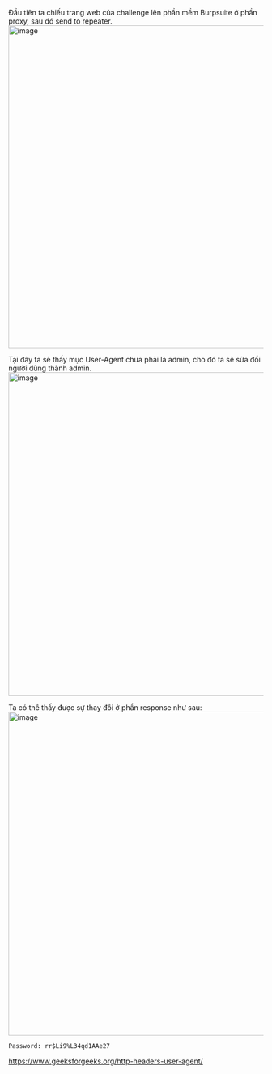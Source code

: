 Đầu tiên ta chiếu trang web của challenge lên phần mềm Burpsuite ở phần proxy, sau đó send to repeater.  
  <img width="637" alt="image" src="https://user-images.githubusercontent.com/125866921/220969121-59b03828-8f3a-4688-813d-b4c504d8ae46.png">  

Tại đây ta sẽ thấy mục User-Agent chưa phải là admin, cho đó ta sẽ sửa đổi người dùng thành admin.  
  <img width="639" alt="image" src="https://user-images.githubusercontent.com/125866921/220969479-72d6236b-19d8-43ed-a38d-edb329a1c217.png">  

Ta có thể thấy được sự thay đổi ở phần response như sau:  
  <img width="639" alt="image" src="https://user-images.githubusercontent.com/125866921/220969615-921b30b8-62d5-42dc-8935-fb6e219fcc85.png">

    Password: rr$Li9%L34qd1AAe27  
    
https://www.geeksforgeeks.org/http-headers-user-agent/
